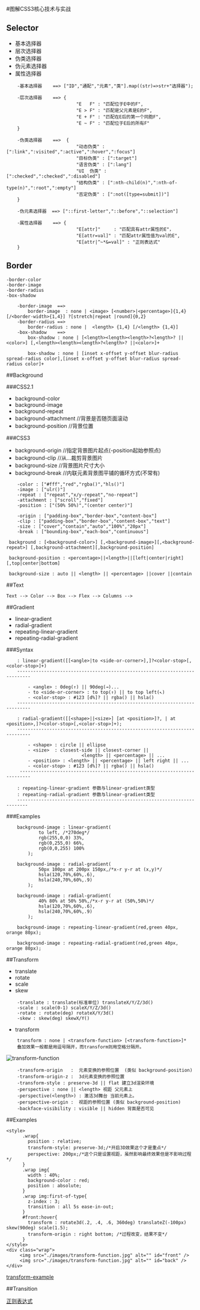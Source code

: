 #图解CSS3核心技术与实战

## Selector

* 基本选择器
* 层次选择器
* 伪类选择器
* 伪元素选择器
* 属性选择器

```
	-基本选择器    ==> ["ID","通配","元素","类"].map((str)=>str+"选择器");

	-层次选择器    ==> {
						  "E   F" : "匹配位于E中的F",
						  "E > F" : "匹配是父元素是E的F",
						  "E + F" : "匹配在E后的第一个同胞F",
						  "E ~ F" : "匹配位于E后的所有F"
    }

	-伪类选择器    ==>  {
						  "动态伪类" : [":link",":visited",":active",":hover",":focus"]
						  "目标伪类" : [":target"]
						  "语言伪类" : [":lang"]
						  "UI  伪类" : [":checked",":checked",":disabled"]
						  "结构伪类" : [":nth-child(n)",":nth-of-type(n)",":root",":empty"]
						  "否定伪类" : [":not([type=submit])"]
	}

	-伪元素选择器  ==> ["::first-letter","::before","::selection"]

	-属性选择器    ==> {
						  "E[attr]"     : "匹配具有attr属性的E"，
						  "E[attr=val]" : "匹配attr属性值为val的E",
						  "E[attr|^~*&=val]" : "正则表达式"
	}
```

## Border

	-border-color
	-border-image
	-border-radius
	-box-shadow

```
	-border-image  ==>
		border-image  : none | <image> [<number>|<percentage>]{1,4} [/<border-width>{1,4}] ?[stretch|repeat |round]{0,2} 
	-border-radius ==>			
		border-radius : none | 	<length> {1,4} [/<length> {1,4}]
	-box-shadow    ==> 
		box-shadow : none | [<length><length><length>?<length>? ||<color>] [,<length><length><length>?<length>? ||<color>]+

		box-shadow : none | [inset x-offset y-offset blur-radius spread-radius color],[inset x-offset y-offset blur-radius spread-radius color]+
```

##Background 

###CSS2.1
* background-color
* background-image 
* background-repeat 
* background-attachment   //背景是否随页面滚动
* background-position     //背景位置

###CSS3
* background-origin  //指定背景图片起点(-position起始参照点)
* background-clip    //从...裁剪背景图片
* background-size    //背景图片尺寸大小
* background-break   //内联元素背景图平铺的循环方式(不常有)

```
	-color : ["#fff","red","rgba()","hls()"]
	-image : ["ulr()"]
	-repeat : ["repeat","x/y-repeat","no-repeat"]
	-attachment : ["scroll","fixed"]
	-position : ["(50% 50%)","(center center)"]

	-origin : ["padding-box","border-box","content-box"]
	-clip : ["padding-box","border-box","content-box","text"]
	-size : ["cover","contain","auto","100%","20px"]
	-break : ["bounding-box","each-box","continuous"]

```

```
 background : [<background-color>] [,<background-image>][,<background-repeat>] [,background-attachment][,background-position]

 background-position : <percentage>||<length>||[left|center|right] [,top|center|bottom]

 background-size : auto || <length> || <percentage> ||cover ||contain
```

##Text
```
Text --> Color --> Box --> Flex --> Columns --> 
```

##Gradient

* linear-gradient
* radial-gradient
* repeating-linear-gradient
* repeating-radial-gradient

###Syntax
```
    : linear-gradient([[<angle>|to <side-or-corner>],]?<color-stop>[,<color-stop>]+)
	---------------------------------------------------------------------------

		- <angle> : 0deg(↑) || 90deg(→)...
		- to <side-or-corner> : to top(↑) || to top left(↖)
		- <color-stop> : #123 [d%]? || rgba() || hsla()
	---------------------------------------------------------------------------

    : radial-gradient([[<shape>||<size>] [at <position>]?, | at <position>,]?<color-stop>[,<color-stop>]+);
    ---------------------------------------------------------------------------

		- <shape> : circle || ellipse
		- <size>  : closest-side || closest-corner || 
							<length> || <percentage> || ...
		- <position> : <length> || <percentage> || left right || ... 
		- <color-stop> : #123 [d%]? || rgba() || hsla()
	 --------------------------------------------------------------------------
	
	: repeating-linear-gradient 参数与linear-gradient类型
	: repeating-radial-gradient 参数与linear-gradient类型
	--------------------------------------------------------------------------
```

###Examples
```
	background-image : linear-gradient(
			to left, /*270deg*/
			rgb(255,0,0) 33%,
			rgb(0,255,0) 66%,
			rgb(0,0,255) 100%
		); 

	background-image : radial-gradient(
			50px 100px at 200px 150px,/*x-r y-r at (x,y)*/
			hsla(120,70%,60%,.6),
			hsla(240,70%,60%,.9)
		);

	background-image : radial-gradient(
			40% 80% at 50% 50%,/*x-r y-r at (50%,50%)*/
			hsla(120,70%,60%,.6),
			hsla(240,70%,60%,.9)
		);
	
	background-image : repeating-linear-gradient(red,green 40px, orange 80px);

	background-image : repeating-radial-gradient(red,green 40px, orange 80px);
```

##Transform

* translate
* rotate
* scale
* skew

```
	-translate : translate(标准单位) translateX/Y/Z/3d()
	-scale : scale(0-1) scaleX/Y/Z/3d()
	-rotate : rotate(deg) rotateX/Y/3d()
	-skew : skew(deg) skewX/Y()
```

* transform

```
	transform : none | <transform-function> [<transform-function>]* 
	叠加效果一般都是用逗号隔开，而transform则用空格分隔开。
```
![transform-function](./images/transform-function.jpg)

```
	-transform-origin   :  元素变换的参照位置  (类似 background-position)
	-transform-origin-z :  3d元素变换的参照位置
	-transform-style : preserve-3d || flat 建立3d渲染环境
	-perspective : none || <length> 视距 父元素上
	-perspective(<length>) : 激活3d舞台 当前元素上。
	-perspective-origin :  视距的参照位置 (类似 background-position)
	-backface-visibility : visible || hidden 背面是否可见 
```

##Examples

```
<style>
      .wrap{
        position : relative;
        transform-style: preserve-3d;/*开启3D效果这个才是重点*/
        perspective: 200px;/*这个只是设置视距，虽然影响最终效果但是不影响过程*/
      }
      .wrap img{
        width : 40%;
        background-color : red;
        position : absolute;
      }
      .wrap img:first-of-type{
        z-index : 3;
        transition : all 5s ease-in-out;
      }
      #front:hover{
        transform : rotate3d(.2, .4, .6, 360deg) translateZ(-100px)  skew(90deg) scale(1.5);
        transform-origin : right bottom; /*过程改变，结果不变*/
      }
</style>
<div class="wrap">
     <img src="./images/transform-function.jpg" alt="" id="front" />
     <img src="./images/transform-function.jpg" alt="" id="back" />
</div>
```
[transform-example](./transform-example.html)

##Transition



[正则表达式](http://www.cnblogs.com/deerchao/archive/2006/08/24/zhengzhe30fengzhongjiaocheng.html)